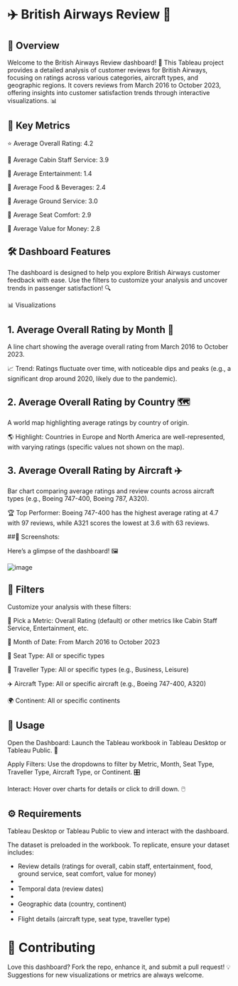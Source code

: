 # ✈️ British Airways Review 🛫


## 🌟 Overview

Welcome to the British Airways Review dashboard! 🛬 This Tableau project provides a detailed analysis of customer reviews for British Airways, focusing on ratings across various categories, aircraft types, and geographic regions. It covers reviews from March 2016 to October 2023, offering insights into customer satisfaction trends through interactive visualizations. 📊


## 🔑 Key Metrics

⭐ Average Overall Rating: 4.2  

👥 Average Cabin Staff Service: 3.9  

🎥 Average Entertainment: 1.4  

🍴 Average Food & Beverages: 2.4  

🛬 Average Ground Service: 3.0 

💺 Average Seat Comfort: 2.9  

💸 Average Value for Money: 2.8


## 🛠️ Dashboard Features

The dashboard is designed to help you explore British Airways customer feedback with ease. Use the filters to customize your analysis and uncover trends in passenger satisfaction! 🔍


📊 Visualizations


## 1. Average Overall Rating by Month 📅  

A line chart showing the average overall rating from March 2016 to October 2023.  

📈 Trend: Ratings fluctuate over time, with noticeable dips and peaks (e.g., a significant drop around 2020, likely due to the pandemic).


## 2. Average Overall Rating by Country 🗺️  

A world map highlighting average ratings by country of origin. 

🌎 Highlight: Countries in Europe and North America are well-represented, with varying ratings (specific values not shown on the map).


## 3. Average Overall Rating by Aircraft ✈️  

Bar chart comparing average ratings and review counts across aircraft types (e.g., Boeing 747-400, Boeing 787, A320).  

🏆 Top Performer: Boeing 747-400 has the highest average rating at 4.7 with 97 reviews, while A321 scores the lowest at 3.6 with 63 reviews.



##🎨 Screenshots:

Here’s a glimpse of the dashboard! 🖼️  

![image](https://github.com/user-attachments/assets/59d4d6a7-a016-4b4d-9e50-fddbb500cd3b)


## 🧩 Filters

Customize your analysis with these filters:  

📏 Pick a Metric: Overall Rating (default) or other metrics like Cabin Staff Service, Entertainment, etc.  

📅 Month of Date: From March 2016 to October 2023  

💺 Seat Type: All or specific types  

👤 Traveller Type: All or specific types (e.g., Business, Leisure)  

✈️ Aircraft Type: All or specific aircraft (e.g., Boeing 747-400, A320) 

🌍 Continent: All or specific continents


## 🚀 Usage

Open the Dashboard: Launch the Tableau workbook in Tableau Desktop or Tableau Public. 📂  

Apply Filters: Use the dropdowns to filter by Metric, Month, Seat Type, Traveller Type, Aircraft Type, or Continent. 🎛️ 

Interact: Hover over charts for details or click to drill down. 🖱️


## ⚙️ Requirements

Tableau Desktop or Tableau Public to view and interact with the dashboard.  

The dataset is preloaded in the workbook. To replicate, ensure your dataset includes: 

  - Review details (ratings for overall, cabin staff, entertainment, food, ground service, seat comfort, value for money)
  - 
  - Temporal data (review dates)
  - 
  - Geographic data (country, continent)
  - 
  - Flight details (aircraft type, seat type, traveller type)


# 🤝 Contributing

Love this dashboard? Fork the repo, enhance it, and submit a pull request! 💡 Suggestions for new visualizations or metrics are always welcome.  

